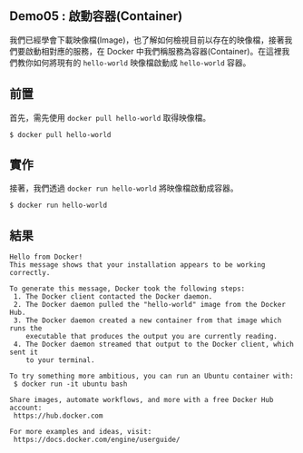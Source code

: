 ## Demo05 : 啟動容器(Container)
我們已經學會下載映像檔(Image)，也了解如何檢視目前以存在的映像檔，接著我們要啟動相對應的服務，在 Docker 中我們稱服務為容器(Container)。在這裡我們教你如何將現有的 `hello-world` 映像檔啟動成 `hello-world` 容器。

## 前置
首先，需先使用 `docker pull hello-world` 取得映像檔。

```
$ docker pull hello-world
```

## 實作
接著，我們透過 `docker run hello-world` 將映像檔啟動成容器。

```
$ docker run hello-world
```

## 結果

```
Hello from Docker!
This message shows that your installation appears to be working correctly.

To generate this message, Docker took the following steps:
 1. The Docker client contacted the Docker daemon.
 2. The Docker daemon pulled the "hello-world" image from the Docker Hub.
 3. The Docker daemon created a new container from that image which runs the
    executable that produces the output you are currently reading.
 4. The Docker daemon streamed that output to the Docker client, which sent it
    to your terminal.

To try something more ambitious, you can run an Ubuntu container with:
 $ docker run -it ubuntu bash

Share images, automate workflows, and more with a free Docker Hub account:
 https://hub.docker.com

For more examples and ideas, visit:
 https://docs.docker.com/engine/userguide/
```